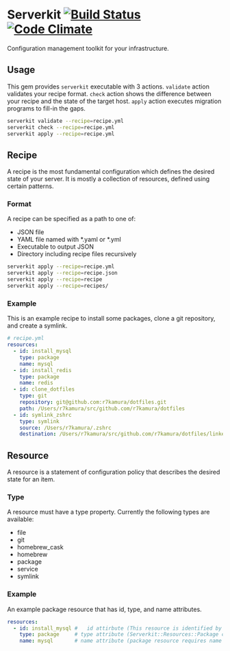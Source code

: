 # Serverkit [![Build Status](https://travis-ci.org/r7kamura/serverkit.svg)](https://travis-ci.org/r7kamura/serverkit) [![Code Climate](https://codeclimate.com/github/r7kamura/serverkit/badges/gpa.svg)](https://codeclimate.com/github/r7kamura/serverkit)
Configuration management toolkit for your infrastructure.

## Usage
This gem provides `serverkit` executable with 3 actions.
`validate` action validates your recipe format.
`check` action shows the difference between your recipe and the state of the target host.
`apply` action executes migration programs to fill-in the gaps.

```sh
serverkit validate --recipe=recipe.yml
serverkit check --recipe=recipe.yml
serverkit apply --recipe=recipe.yml
```

## Recipe
A recipe is the most fundamental configuration which defines the desired state of your server.
It is mostly a collection of resources, defined using certain patterns.

### Format
A recipe can be specified as a path to one of:

- JSON file
- YAML file named with \*.yaml or \*.yml
- Executable to output JSON
- Directory including recipe files recursively

```sh
serverkit apply --recipe=recipe.yml
serverkit apply --recipe=recipe.json
serverkit apply --recipe=recipe
serverkit apply --recipe=recipes/
```

### Example
This is an example recipe to install some packages, clone a git repository, and create a symlink.

```yaml
# recipe.yml
resources:
  - id: install_mysql
    type: package
    name: mysql
  - id: install_redis
    type: package
    name: redis
  - id: clone_dotfiles
    type: git
    repository: git@github.com:r7kamura/dotfiles.git
    path: /Users/r7kamura/src/github.com/r7kamura/dotfiles
  - id: symlink_zshrc
    type: symlink
    source: /Users/r7kamura/.zshrc
    destination: /Users/r7kamura/src/github.com/r7kamura/dotfiles/linked/.zshrc
```

## Resource
A resource is a statement of configuration policy that describes the desired state for an item.

### Type
A resource must have a type property. Currently the following types are available:

- file
- git
- homebrew_cask
- homebrew
- package
- service
- symlink

### Example
An example package resource that has id, type, and name attributes.

```yaml
resources:
  - id: install_mysql #   id attirbute (This resource is identified by this unique id)
    type: package     # type attribute (Serverkit::Resources::Package class is used for this)
    name: mysql       # name attribute (package resource requires name attribute)
```
